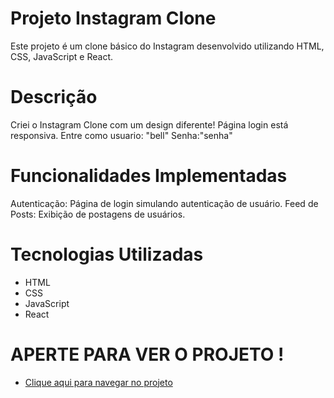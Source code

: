 # Projeto Instagram Clone

Este projeto é um clone básico do Instagram desenvolvido utilizando HTML, CSS, JavaScript e React.

# Descrição

Criei o Instagram Clone com um design diferente! Página login está responsiva.
Entre como usuario: "bell"
Senha:"senha"

# Funcionalidades Implementadas

Autenticação: Página de login simulando autenticação de usuário.
Feed de Posts: Exibição de postagens de usuários.

# Tecnologias Utilizadas

- HTML
- CSS
- JavaScript
- React

# APERTE PARA VER O PROJETO !
- [Clique aqui para navegar no projeto](http://instagram-omega-woad.vercel.app/)
